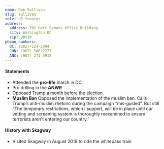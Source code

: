 ```yaml
---
name: Dan Sullivan
slug: sullivan
role: US Senator
address:
  address: 702 Hart Senate Office Building
  city: Washington DC
  zip: 20510
phone_numbers:
  DC: (202)-224-3004
  JUN: (907) 586-7277
  ANC: (907) 271-5915
---
```


#### Statements

* Attended the **pro-life** march in DC
* Pro drilling in the **ANWR**
* Opposed Trump [a month before the election](https://www.adn.com/politics/2016/10/08/full-statements-from-sens-lisa-murkowski-and-dan-sullivan-on-donald-trump/).
* **Muslim Ban** Opposed the implementation of the muslim ban. Calls Trump’s anti-muslim rhetoric during the campaign “mis-guided”. But still “The temporary restrictions, which I support, will be in place until our vetting and screening system is thoroughly reexamined to ensure terrorists aren't entering our country.”

#### History with Skagway

* Visited Skagway in August 2016 to ride the whitepass train
